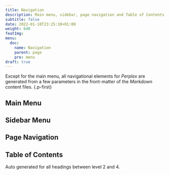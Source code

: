 ```yaml
---
title: Navigation
description: Main menu, sidebar, page navigation and Table of Contents
subtitle: false
date: 2022-01-18T23:25:10+01:00 
weight: 640
featImg:
menu:
  doc:
    name: Navigation
    parent: page
    pre: menu
draft: true
---
```


Except for the main menu, all navigational elements for _Perplex_ are generated from a few parameters in the front-matter of the _Markdown_ content files.
{.p-first} <!--more-->

## Main Menu

## Sidebar Menu

## Page Navigation

## Table of Contents

Auto generated for all headings between level 2 and 4.
